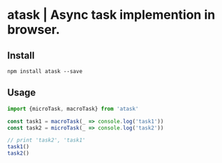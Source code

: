 # atask | Async task implemention in browser.

## Install

```shell
npm install atask --save
```

## Usage

``` js
import {microTask, macroTask} from 'atask'

const task1 = macroTask(_ => console.log('task1'))
const task2 = microTask(_ => console.log('task2'))

// print 'task2', 'task1'
task1()
task2()

```

